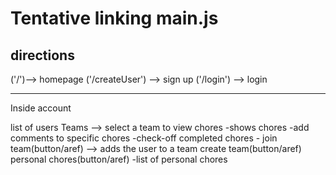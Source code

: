 # Tentative linking main.js

## directions

('/')--> homepage 
('/createUser') --> sign up
('/login') --> login 

***************************
Inside account

list of users Teams --> select a team to view chores
    -shows chores
        -add comments to specific chores
        -check-off completed chores
    -
join team(button/aref) --> adds the user to a team
create team(button/aref)
personal chores(button/aref)
    -list of personal chores

